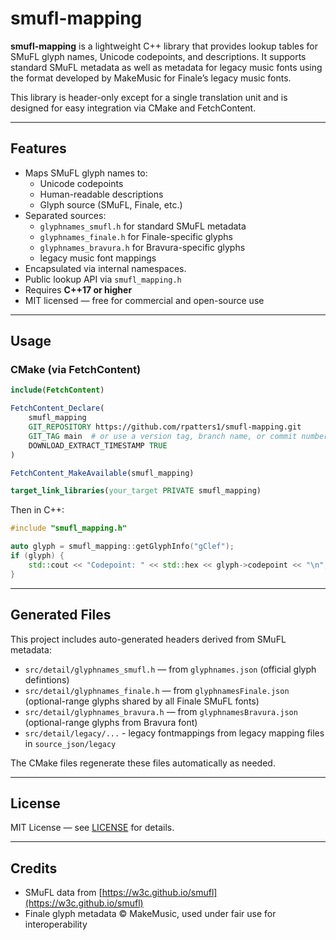 # smufl-mapping

**smufl-mapping** is a lightweight C++ library that provides lookup tables for SMuFL glyph names, Unicode codepoints, and descriptions. It supports standard SMuFL metadata as well as metadata for legacy music fonts using the format developed by MakeMusic for Finale’s legacy music fonts.

This library is header-only except for a single translation unit and is designed for easy integration via CMake and FetchContent.

---

## Features

- Maps SMuFL glyph names to:
  - Unicode codepoints
  - Human-readable descriptions
  - Glyph source (SMuFL, Finale, etc.)
- Separated sources:
  - `glyphnames_smufl.h` for standard SMuFL metadata
  - `glyphnames_finale.h` for Finale-specific glyphs
  - `glyphnames_bravura.h` for Bravura-specific glyphs
  - legacy music font mappings
- Encapsulated via internal namespaces.
- Public lookup API via `smufl_mapping.h`
- Requires **C++17 or higher**
- MIT licensed — free for commercial and open-source use

---

## Usage

### CMake (via FetchContent)

```cmake
include(FetchContent)

FetchContent_Declare(
    smufl_mapping
    GIT_REPOSITORY https://github.com/rpatters1/smufl-mapping.git
    GIT_TAG main  # or use a version tag, branch name, or commit number
    DOWNLOAD_EXTRACT_TIMESTAMP TRUE
)

FetchContent_MakeAvailable(smufl_mapping)

target_link_libraries(your_target PRIVATE smufl_mapping)
```

Then in C++:

```cpp
#include "smufl_mapping.h"

auto glyph = smufl_mapping::getGlyphInfo("gClef");
if (glyph) {
    std::cout << "Codepoint: " << std::hex << glyph->codepoint << "\n";
}
```

---

## Generated Files

This project includes auto-generated headers derived from SMuFL metadata:

- `src/detail/glyphnames_smufl.h` — from `glyphnames.json` (official glyph defintions)
- `src/detail/glyphnames_finale.h` — from `glyphnamesFinale.json` (optional-range glyphs shared by all Finale SMuFL fonts)
- `src/detail/glyphnames_bravura.h` — from `glyphnamesBravura.json` (optional-range glyphs from Bravura font)
- `src/detail/legacy/...` - legacy fontmappings from legacy mapping files in `source_json/legacy`

The CMake files regenerate these files automatically as needed.

---

## License

MIT License — see [LICENSE](LICENSE) for details.

---

## Credits

- SMuFL data from [https://w3c.github.io/smufl](https://w3c.github.io/smufl)
- Finale glyph metadata © MakeMusic, used under fair use for interoperability

